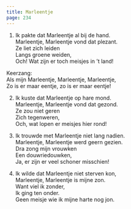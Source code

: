 ```yaml
---
title: Marleentje
page: 234
---  
```



1. Ik pakte dat Marleentje al bij de hand.  
Marleentje, Marleentje vond dat plezant.  
Ze liet zich leiden  
Langs groene weiden,  
Och! Wat zijn er toch meisjes in ’t land!  


Keerzang:  
Als mijn Marleentje, Marleentje, Marleentje,  
Zo is er maar eentje, zo is er maar eentje!  


2. Ik kuste dat Marleentje op hare mond.  
Marleentje, Marleentje vond dat gezond.  
Ze zou niet geren  
Zich tegenweren,  
Och, wat lopen er meisjes hier rond!  


3. Ik trouwde met Marleentje niet lang nadien.  
Marleentje, Marleentje werd geern gezien.  
Dra zong mijn vrouwken  
Een douwriedouwken,  
Ja, er zijn er veel schoner misschien!  


4. Ik wilde dat Marleentje niet sterven kon,  
Marleentje, Marleentje is mijne zon.  
Want viel ik zonder,  
Ik ging ten onder.  
Geen meisje wie ik mijne harte nog jon.  